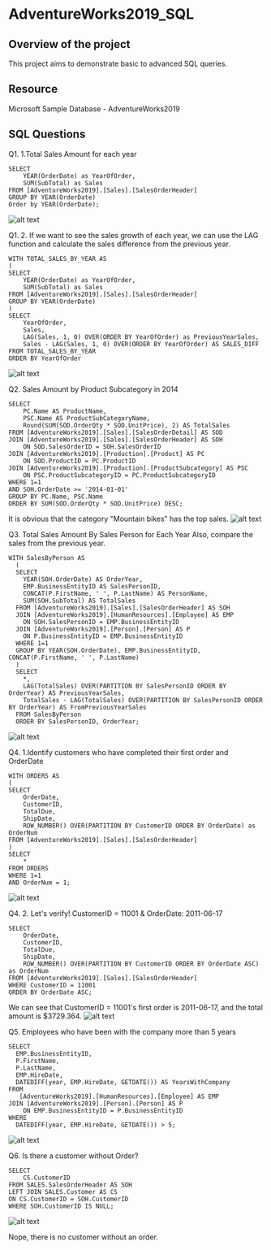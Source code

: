 # AdventureWorks2019_SQL
 
## Overview of the project
This project aims to demonstrate basic to advanced SQL queries.

## Resource
Microsoft Sample Database - AdventureWorks2019

## SQL Questions
Q1. 1.Total Sales Amount for each year <br>
```
SELECT 
	YEAR(OrderDate) as YearOfOrder,
	SUM(SubTotal) as Sales 
FROM [AdventureWorks2019].[Sales].[SalesOrderHeader]
GROUP BY YEAR(OrderDate)
Order by YEAR(OrderDate); 
```
![alt text](https://github.com/Takomochi/AdventureWorks2019_SQL/blob/main/images/result_01_01.png?raw=true)

Q1. 2. If we want to see the sales growth of each year, we can use the LAG function and calculate the sales difference from the previous year.
```
WITH TOTAL_SALES_BY_YEAR AS 
(
SELECT 
	YEAR(OrderDate) as YearOfOrder,
	SUM(SubTotal) as Sales 
FROM [AdventureWorks2019].[Sales].[SalesOrderHeader]
GROUP BY YEAR(OrderDate)
) 
SELECT  
	YearOfOrder,
    Sales, 
	LAG(Sales, 1, 0) OVER(ORDER BY YearOfOrder) as PreviousYearSales, 
	Sales - LAG(Sales, 1, 0) OVER(ORDER BY YearOfOrder) AS SALES_DIFF
FROM TOTAL_SALES_BY_YEAR
ORDER BY YearOfOrder
```
![alt text](https://github.com/Takomochi/AdventureWorks2019_SQL/blob/main/images/result_01_02.png?raw=true)

Q2. Sales Amount by Product Subcategory in 2014 <br>
```
SELECT	
	PC.Name AS ProductName, 
	PSC.Name AS ProductSubCategoryName, 
	Round(SUM(SOD.OrderQty * SOD.UnitPrice), 2) AS TotalSales
FROM [AdventureWorks2019].[Sales].[SalesOrderDetail] AS SOD
JOIN [AdventureWorks2019].[Sales].[SalesOrderHeader] AS SOH
	ON SOD.SalesOrderID = SOH.SalesOrderID
JOIN [AdventureWorks2019].[Production].[Product] AS PC
	ON SOD.ProductID = PC.ProductID 
JOIN [AdventureWorks2019].[Production].[ProductSubcategory] AS PSC
	ON PSC.ProductSubcategoryID = PC.ProductSubcategoryID
WHERE 1=1
AND SOH.OrderDate >= '2014-01-01'
GROUP BY PC.Name, PSC.Name
ORDER BY SUM(SOD.OrderQty * SOD.UnitPrice) DESC;
```
It is obvious that the category "Mountain bikes" has the top sales. 
![alt text](https://github.com/Takomochi/AdventureWorks2019_SQL/blob/main/images/result_02.png?raw=true)

Q3. Total Sales Amount By Sales Person for Each Year Also, compare the sales from the previous year. <br>
```
WITH SalesByPerson AS 
  (
  SELECT 
    YEAR(SOH.OrderDate) AS OrderYear, 
	EMP.BusinessEntityID AS SalesPersonID, 
	CONCAT(P.FirstName, ' ', P.LastName) AS PersonName,
	SUM(SOH.SubTotal) AS TotalSales
  FROM [AdventureWorks2019].[Sales].[SalesOrderHeader] AS SOH 
  JOIN [AdventureWorks2019].[HumanResources].[Employee] AS EMP
	ON SOH.SalesPersonID = EMP.BusinessEntityID
  JOIN [AdventureWorks2019].[Person].[Person] AS P 
	ON P.BusinessEntityID = EMP.BusinessEntityID
  WHERE 1=1
  GROUP BY YEAR(SOH.OrderDate), EMP.BusinessEntityID, CONCAT(P.FirstName, ' ', P.LastName)
  )
  SELECT 
	*, 
	LAG(TotalSales) OVER(PARTITION BY SalesPersonID ORDER BY OrderYear) AS PreviousYearSales, 
	TotalSales - LAG(TotalSales) OVER(PARTITION BY SalesPersonID ORDER BY OrderYear) AS FromPreviousYearSales
  FROM SalesByPerson
  ORDER BY SalesPersonID, OrderYear;
```
![alt text](https://github.com/Takomochi/AdventureWorks2019_SQL/blob/main/images/result_03.png?raw=true)

Q4. 1.Identify customers who have completed their first order and OrderDate <br>
```
WITH ORDERS AS 
(
SELECT 
	OrderDate, 
	CustomerID, 
	TotalDue, 
	ShipDate, 
	ROW_NUMBER() OVER(PARTITION BY CustomerID ORDER BY OrderDate) as OrderNum
FROM [AdventureWorks2019].[Sales].[SalesOrderHeader] 
) 
SELECT 
	* 
FROM ORDERS 
WHERE 1=1
AND OrderNum = 1;
```
![alt text](https://github.com/Takomochi/AdventureWorks2019_SQL/blob/main/images/result_04_01.png?raw=true)

Q4. 2. Let's verify! CustomerID = 11001 & OrderDate: 2011-06-17
```
SELECT 
	OrderDate, 
	CustomerID, 
	TotalDue, 
	ShipDate, 
	ROW_NUMBER() OVER(PARTITION BY CustomerID ORDER BY OrderDate ASC) as OrderNum
FROM [AdventureWorks2019].[Sales].[SalesOrderHeader] 
WHERE CustomerID = 11001
ORDER BY OrderDate ASC;
```
We can see that CustomerID = 11001's first order is 2011-06-17, and the total amount is $3729.364.
![alt text](https://github.com/Takomochi/AdventureWorks2019_SQL/blob/main/images/result_04_02.png?raw=true)

Q5. Employees who have been with the company more than 5 years <br>
```
SELECT 
  EMP.BusinessEntityID, 
  P.FirstName, 
  P.LastName, 
  EMP.HireDate,
  DATEDIFF(year, EMP.HireDate, GETDATE()) AS YearsWithCompany
FROM 
   [AdventureWorks2019].[HumanResources].[Employee] AS EMP
JOIN [AdventureWorks2019].[Person].[Person] AS P 
  	ON EMP.BusinessEntityID = P.BusinessEntityID
WHERE 
  DATEDIFF(year, EMP.HireDate, GETDATE()) > 5;
```
![alt text](https://github.com/Takomochi/AdventureWorks2019_SQL/blob/main/images/result_05.png?raw=true)

Q6. Is there a customer without Order? <br>
```
SELECT 
	CS.CustomerID
FROM SALES.SalesOrderHeader AS SOH
LEFT JOIN SALES.Customer AS CS 
ON CS.CustomerID = SOH.CustomerID
WHERE SOH.CustomerID IS NULL;
```
![alt text](image-6.png)

Nope, there is no customer without an order. 